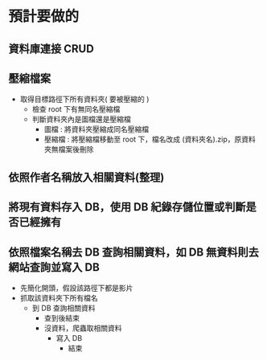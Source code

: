 # 預計要做的

## 資料庫連接 CRUD

## 壓縮檔案
* 取得目標路徑下所有資料夾( 要被壓縮的 )
    * 檢查 root 下有無同名壓縮檔
    * 判斷資料夾內是圖檔還是壓縮檔
        * 圖檔 : 將資料夾壓縮成同名壓縮檔
        * 壓縮檔 : 將壓縮檔移動至 root 下，檔名改成 (資料夾名).zip，原資料夾無檔案後刪除

## 依照作者名稱放入相關資料(整理)

## 將現有資料存入 DB，使用 DB 紀錄存儲位置或判斷是否已經擁有

## 依照檔案名稱去 DB 查詢相關資料，如 DB 無資料則去網站查詢並寫入 DB
* 先簡化開頭，假設該路徑下都是影片
* 抓取該資料夾下所有檔名
    * 到 DB 查詢相關資料
        * 查到後結束
        * 沒資料，爬蟲取相關資料
            * 寫入 DB
                * 結束
